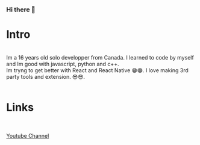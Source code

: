 ### Hi there 👋

# Intro
<br>
Im a 16 years old solo developper from Canada. I learned to code by myself and Im good with javascript, python and c++. <br>
Im tryng to get better with React and React Native 😁😁. I love making 3rd party tools and extension. 😎😎.<br>
<br>

# Links
<br>

[Youtube Channel](https://www.youtube.com/@bleastbt) 
<br>

